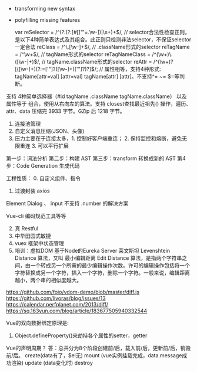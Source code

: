 * transforming new syntax
* polyfilling missing features

    var reSelector = /^(?:(?:[#\[\]'"=.\w-])|\s+)+$/, // selector合法性检查正则，是以下4种简单表达式及其组合。此正则只检测非法selector，不保证selector一定合法
        reClass = /^\.[\w-]+$/, // .className形式的selector
        reTagName = /^\w+$/, // tagName形式的selector
        reTagNameClass = /^(\w+)\.([\w-]+)$/, // tagName.className形式的selector
        reAttr = /^(\w+)?\[([\w-]+)(?:=['"]?([\w-]+)['"]?)?\]$/; // 属性相等，支持4种形式: tagName[attr=val] [attr=val] tagName[attr] [attr]。不支持^= ~= $=等判断。

支持 4种简单选择器（#id tagName .className tagName.className） 以及 属性等于 组合，使用从右向左的算法。支持 closest查找最近祖先() 操作，遍历、attr、data
压缩完 3933 字节。GZip 后 1218 字节。


1. 连接池管理
2. 自定义消息压缩(JSON、头像)
3. 压力主要在于连接太多，1. 控制好客户端重连； 2. 保持监控和熔断，避免无限重连 3. 可以平行扩展


第一步：词法分析
第二步：构建 AST
第三步：transform 转换成新的 AST
第4步：Code Generation 生成代码


工程性质：
0. 自定义组件、指令
1. 过渡封装
  axios
  
  Element Dialog 、 input 不支持 .number 的解决方案

  
  Vue-cli 编码规范工具等等

2. 真 Restful
3. 中华田园式敏捷
4. vuex 框架中状态管理
5. 培训：虚拟DOM 基于Node的Eureka Server
	莱文斯坦 Levenshtein Distance 算法，又叫 最小编辑距离 Edit Distance 算法，是指两个字符串之间，由一个转成另一个所需的最少编辑操作次数。许可的编辑操作包括将一个字符替换成另一个字符，插入一个字符，删除一个字符。一般来说，编辑距离越小，两个串的相似度越大。

https://github.com/foio/vdom-demo/blob/master/diff.js
https://github.com/livoras/blog/issues/13
https://calendar.perfplanet.com/2013/diff/
https://sq.163yun.com/blog/article/183677505940332544


Vue的双向数据绑定原理是:
1. Object.defineProperty()来劫持各个属性的setter，getter


Vue的声明周期？
答：总共分为8个阶段创建前/后，载入前/后，更新前/后，销毁前/后。
create(data有了，$el无) mount (vue实例挂载完成，data.message成功渲染) update (data变化时) destroy


